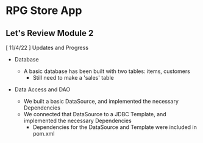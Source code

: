 # RPG Store App
## Let's Review Module 2

[ 11/4/22 ] Updates and Progress

- Database
	+ A basic database has been built with two tables: items, customers
		* Still need to make a 'sales' table

- Data Access and DAO
	+ We built a basic DataSource, and implemented the necessary Dependencies
	+ We connected that DataSource to a JDBC Template, and implemented the  necessary Dependencies
		* Dependencies for the DataSource and Template were included in pom.xml

